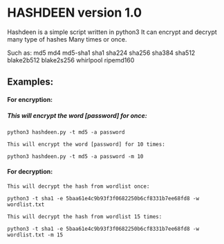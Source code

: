 # HASHDEEN version 1.0

Hashdeen is a simple script written in python3
It can encrypt and decrypt many type of hashes
Many times or once.

Such as: md5 md4 md5-sha1 sha1 sha224 sha256 
sha384 sha512 blake2b512 blake2s256 whirlpool 
ripemd160

## Examples:

#### For encryption:

##### This will encrypt the word [password] for once:

```
python3 hashdeen.py -t md5 -a password
```

`This will encrypt the word [password] for 10 times:`

```
python3 hashdeen.py -t md5 -a password -m 10
```

#### For decryption:

`This will decrypt the hash from wordlist once:`

```
python3 -t sha1 -e 5baa61e4c9b93f3f0682250b6cf8331b7ee68fd8 -w wordlist.txt
```

`This will decrypt the hash from wordlist 15 times:`

```
python3 -t sha1 -e 5baa61e4c9b93f3f0682250b6cf8331b7ee68fd8 -w wordlist.txt -m 15
```
